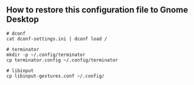 ## How to restore this configuration file to Gnome Desktop

```
# dconf
cat dconf-settings.ini | dconf load /

# terminator
mkdir -p ~/.config/terminator
cp terminator.config ~/.config/terminator

# libinput
cp libinput-gestures.conf ~/.config/
```


